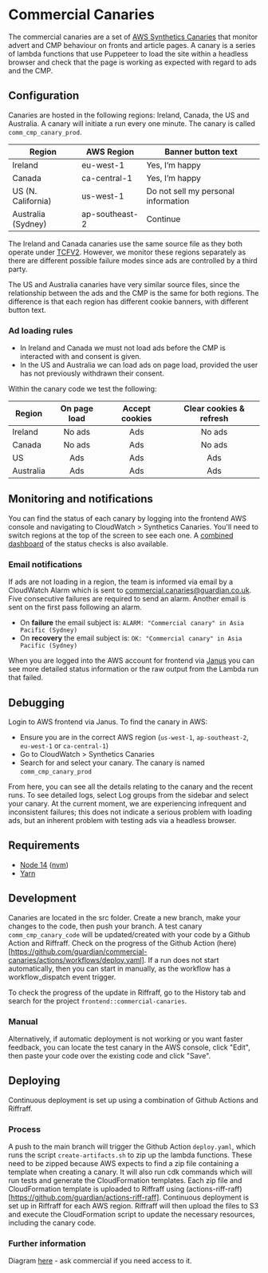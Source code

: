 # Commercial Canaries

The commercial canaries are a set of [AWS Synthetics Canaries](https://docs.aws.amazon.com/AmazonCloudWatch/latest/monitoring/CloudWatch_Synthetics_Canaries.html) that monitor advert and CMP behaviour on fronts and article pages. A canary is a series of lambda functions that use Puppeteer to load the site within a headless browser and check that the page is working as expected with regard to ads and the CMP.

## Configuration

Canaries are hosted in the following regions: Ireland, Canada, the US and Australia. A canary will initiate a run every one minute. The canary is called `comm_cmp_canary_prod`.

| Region             | AWS Region     | Banner button text                  |
| ------------------ | -------------- | ----------------------------------- |
| Ireland            | eu-west-1      | Yes, I’m happy                      |
| Canada             | ca-central-1   | Yes, I’m happy                      |
| US (N. California) | us-west-1      | Do not sell my personal information |
| Australia (Sydney) | ap-southeast-2 | Continue                            |

The Ireland and Canada canaries use the same source file as they both operate under [TCFV2](https://iabeurope.eu/tcf-2-0/). However, we monitor these regions separately as there are different possible failure modes since ads are controlled by a third party.

The US and Australia canaries have very similar source files, since the relationship between the ads and the CMP is the same for both regions. The difference is that each region has different cookie banners, with different button text.

### Ad loading rules

-   In Ireland and Canada we must not load ads before the CMP is interacted with and consent is given.
-   In the US and Australia we can load ads on page load, provided the user has not previously withdrawn their consent.

Within the canary code we test the following:

| Region    | On page load | Accept cookies | Clear cookies & refresh |
| --------- | :----------: | :------------: | :---------------------: |
| Ireland   |    No ads    |      Ads       |         No ads          |
| Canada    |    No ads    |      Ads       |         No ads          |
| US        |     Ads      |      Ads       |           Ads           |
| Australia |     Ads      |      Ads       |           Ads           |

## Monitoring and notifications

You can find the status of each canary by logging into the frontend AWS console and navigating to CloudWatch > Synthetics Canaries. You'll need to switch regions at the top of the screen to see each one. A [combined dashboard](https://eu-west-1.console.aws.amazon.com/cloudwatch/home?region=eu-west-1#dashboards:name=Commercial-Canaries) of the status checks is also available.

### Email notifications

If ads are not loading in a region, the team is informed via email by a CloudWatch Alarm which is sent to commercial.canaries@guardian.co.uk. Five consecutive failures are required to send an alarm. Another email is sent on the first pass following an alarm.

-   On **failure** the email subject is: `ALARM: "Commercial canary" in Asia Pacific (Sydney)`
-   On **recovery** the email subject is: `OK: "Commercial canary" in Asia Pacific (Sydney)`

When you are logged into the AWS account for frontend via [Janus](https://janus.gutools.co.uk/) you can see more detailed status information or the raw output from the Lambda run that failed.

## Debugging

Login to AWS frontend via Janus. To find the canary in AWS:

-   Ensure you are in the correct AWS region (`us-west-1`, `ap-southeast-2`, `eu-west-1` or `ca-central-1`)
-   Go to CloudWatch > Synthetics Canaries
-   Search for and select your canary. The canary is named `comm_cmp_canary_prod`

From here, you can see all the details relating to the canary and the recent runs. To see detailed logs, select Log groups from the sidebar and select your canary. At the current moment, we are experiencing infrequent and inconsistent failures; this does not indicate a serious problem with loading ads, but an inherent problem with testing ads via a headless browser.

## Requirements

-   [Node 14](https://nodejs.org/en/download/) ([nvm](https://github.com/nvm-sh/nvm))
-   [Yarn](https://classic.yarnpkg.com/en/docs/install/)

## Development

Canaries are located in the src folder. Create a new branch, make your changes to the code, then push your branch. A test canary `comm_cmp_canary_code` will be updated/created with your code by a Github Action and Riffraff. Check on the progress of the Github Action (here)[https://github.com/guardian/commercial-canaries/actions/workflows/deploy.yaml]. If a run does not start automatically, then you can start in manually, as the workflow has a workflow_dispatch event trigger.

To check the progress of the update in Riffraff, go to the History tab and search for the project `frontend::commercial-canaries`.

### Manual

Alternatively, if automatic deployment is not working or you want faster feedback, you can locate the test canary in the AWS console, click "Edit", then paste your code over the existing code and click "Save".

## Deploying

Continuous deployment is set up using a combination of Github Actions and Riffraff.

### Process

A push to the main branch will trigger the Github Action `deploy.yaml`, which runs the script `create-artifacts.sh` to zip up the lambda functions. These need to be zipped because AWS expects to find a zip file containing a template when creating a canary. It will also run cdk commands which will run tests and generate the CloudFormation templates. Each zip file and CloudFormation template is uploaded to Riffraff using (actions-riff-raff)[https://github.com/guardian/actions-riff-raff]. Continuous deployment is set up in Riffraff for each AWS region. Riffraff will then upload the files to S3 and execute the CloudFormation script to update the necessary resources, including the canary code.

### Further information

Diagram [here](https://docs.google.com/presentation/d/1l8QFoq7siUWdJMRq_qc8vLcNf1iFhXH5aKx3Ok5xEu4/edit#slide=id.gb8f2b491c7_0_44) - ask commercial if you need access to it.
